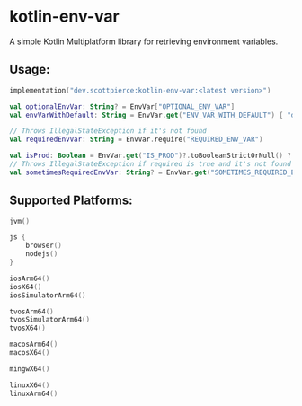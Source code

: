 # kotlin-env-var
A simple Kotlin Multiplatform library for retrieving environment variables.

## Usage:
```Kotlin
implementation("dev.scottpierce:kotlin-env-var:<latest version>")
```

```Kotlin
val optionalEnvVar: String? = EnvVar["OPTIONAL_ENV_VAR"]
val envVarWithDefault: String = EnvVar.get("ENV_VAR_WITH_DEFAULT") { "default" }

// Throws IllegalStateException if it's not found
val requiredEnvVar: String = EnvVar.require("REQUIRED_ENV_VAR")

val isProd: Boolean = EnvVar.get("IS_PROD")?.toBooleanStrictOrNull() ?: false
// Throws IllegalStateException if required is true and it's not found
val sometimesRequiredEnvVar: String? = EnvVar.get("SOMETIMES_REQUIRED_ENV_VAR", required = isProd)
```

## Supported Platforms:
```kotlin
jvm()

js {
    browser()
    nodejs()
}

iosArm64()
iosX64()
iosSimulatorArm64()

tvosArm64()
tvosSimulatorArm64()
tvosX64()

macosArm64()
macosX64()

mingwX64()

linuxX64()
linuxArm64()
```
